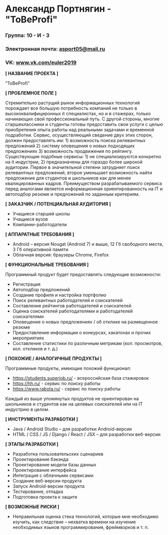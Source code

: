 # Александр Портнягин - "ToBeProfi"

### Группа: 10 - И - 3
### Электронная почта: asport05@mail.ru
### VK: www.vk.com/euler2019


**[ НАЗВАНИЕ ПРОЕКТА ]**

“ToBeProfi”

**[ ПРОБЛЕМНОЕ ПОЛЕ ]**

Стремительно растущий рынок информационных технологий порождает все большую потребность компаний не только в высококвалифициронных it специалистах, но и в стажерах, только начинающих свой профессиональный путь. С другой стороны, многие старшеклассники и студенты готовы предоставить свои услуги с целью приобретения опыта работы над реальными задачами и временной подработки. Сервис, осуществляющий сведение двух этих сторон, должен предоставлять им: 1) возможность поиска релевантных предложений 2) систему оповещения о новых подходящих предложениях 3) возможность продвижения по рейтингу. 
Существующие подобные сервисы: 1) не специализируются конкретно на it индустрии, 2) предназначены для гораздо более широкой аудитории. Первое в значительной степени затрудняет поиск релевантных предложений, второе уменьшает возможность найти предложение для студентов и школьников как для менее квалицированных кадров.
Преимуществом разрабатываемого сервиса перед аналогами является информационная ориентированность на IT и автоподбор резюме и предложений по заданным критериям.

**[ ЗАКАЗЧИК / ПОТЕНЦИАЛЬНАЯ АУДИТОРИЯ ]**

* Учащиеся старшей школы
* Учащиеся вузов
* Компании-работодатели

**[ АППАРАТНЫЕ ТРЕБОВАНИЯ ]** 

* Android – версия Nougat (Android 7) и выше, 12 Гб свободного места, 3 Гб оперативной памяти
* Облачная версия: браузеры Chrome, Firefox

**[ ФУНКЦИОНАЛЬНЫЕ ТРЕБОВАНИЯ ]**

Программный продукт будет предоставлять следующие возможности:
* Регистрация
* Автоподбор предложений
* Создание профиля и настройка портфолио
* Поиск релевантных работодателей и соискателей
* Составление рейтингов работодателей и соискателей
* Оценка соискателей работодателями и работодателей соискателями
* Оповещение о новых предложениях / об отклике на размещенное резюме
* Предоставление информации о конкурсах, хакатонах и прочих мероприятиях
* Составление статистики по различным метрикам (кол. просмотров, кол. откликов и т. д.)

**[ ПОХОЖИЕ / АНАЛОГИЧНЫЕ ПРОДУКТЫ ]**

Программные продукты, имеющие похожий функционал:

* https://students.superjob.ru/ - всероссийская база стажировок
* https://hh.ru/ - сервис по поиску работы
* https://www.rabota.ru/ - сервис по поиску работы

Каждый из выше упомянутых продуктов не ориентирован на школьников и студентов как на целевых соискателей или на IT индустрию в целом.

**[ ИНСТРУМЕНТЫ РАЗРАБОТКИ ]**

*	Java / Android Studio – для разработки Android-версии
*	HTML / CSS / JS / Django / React / JSX – для разработки веб-версии

**[ ЭТАПЫ РАЗРАБОТКИ ]**

*	Разработка пользовательских сценариев
*	Проектирование бэкэнда
*	Проектирование модели базы данных
*	Проектирование интерфейса
*	Интеграция с облачными сервисами
*	Создание веб-версии продукта
*	Запуск Android-версии продукта
*	Тестирование, отладка
*	Подготовка проекта к защите

**[ ВОЗМОЖНЫЕ РИСКИ ]**

*	Неправильная оценка стека технологий, которые мне необходимо изучить, как следствие – нехватка времени на изучение необходимых языков программирования, фреймворков и т. п.

